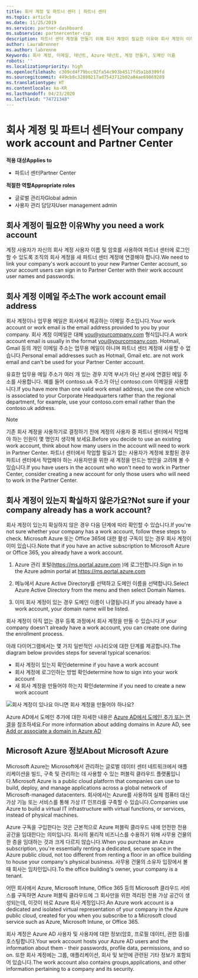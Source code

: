 ```yaml
---
title: 회사 계정 및 파트너 센터 | 파트너 센터
ms.topic: article
ms.date: 11/25/2019
ms.service: partner-dashboard
ms.subservice: partnercenter-csp
description: 파트너 센터 계정을 만들기 위해 회사 계정이 필요한 이유와 회사 계정이 이미 있는지 여부를 알아봅니다.
author: LauraBrenner
ms.author: labrenne
Keywords: 회사 계정, 이메일, 테넌트, Azure 테넌트, 계정 만들기, 도메인 이름
robots: ''
ms.localizationpriority: high
ms.openlocfilehash: c309cd4f79bcc92fa54c903b4517fd5a1b8399fd
ms.sourcegitcommit: 449cb8c32880217ad7543712b02a84ae69869289
ms.translationtype: HT
ms.contentlocale: ko-KR
ms.lasthandoff: 04/23/2020
ms.locfileid: "74721348"
---
```

# <a name="your-company-work-account-and-partner-center"></a><span data-ttu-id="9687d-104">회사 계정 및 파트너 센터</span><span class="sxs-lookup"><span data-stu-id="9687d-104">Your company work account and Partner Center</span></span>  

<span data-ttu-id="9687d-105">**적용 대상**</span><span class="sxs-lookup"><span data-stu-id="9687d-105">**Applies to**</span></span>

-  <span data-ttu-id="9687d-106">파트너 센터</span><span class="sxs-lookup"><span data-stu-id="9687d-106">Partner Center</span></span>

<span data-ttu-id="9687d-107">**적절한 역할**</span><span class="sxs-lookup"><span data-stu-id="9687d-107">**Appropriate roles**</span></span>

- <span data-ttu-id="9687d-108">글로벌 관리자</span><span class="sxs-lookup"><span data-stu-id="9687d-108">Global admin</span></span>
- <span data-ttu-id="9687d-109">사용자 관리 담당자</span><span class="sxs-lookup"><span data-stu-id="9687d-109">User management admin</span></span>

## <a name="why-you-need-a-work-account"></a><span data-ttu-id="9687d-110">회사 계정이 필요한 이유</span><span class="sxs-lookup"><span data-stu-id="9687d-110">Why you need a work account</span></span>

<span data-ttu-id="9687d-111">계정 사용자가 자신의 회사 계정 사용자 이름 및 암호를 사용하여 파트너 센터에 로그인할 수 있도록 조직의 회사 계정을 새 파트너 센터 계정에 연결해야 합니다.</span><span class="sxs-lookup"><span data-stu-id="9687d-111">We need to link your company's work account to your new Partner Center account, so your account users can sign in to Partner Center with their work account user names and passwords.</span></span>

## <a name="the-work-account-email-address"></a><span data-ttu-id="9687d-112">회사 계정 이메일 주소</span><span class="sxs-lookup"><span data-stu-id="9687d-112">The work account email address</span></span>

<span data-ttu-id="9687d-113">회사 계정이나 업무용 메일은 회사에서 제공하는 이메일 주소입니다.</span><span class="sxs-lookup"><span data-stu-id="9687d-113">Your work account or work email is the email address provided to you by your company.</span></span> <span data-ttu-id="9687d-114">회사 계정 이메일은 대해 you@yourcompany.com 형식입니다.</span><span class="sxs-lookup"><span data-stu-id="9687d-114">A work account email is usually in the format you@yourcompany.com.</span></span> <span data-ttu-id="9687d-115">Hotmail, Gmail 등의 개인 이메일 주소는 업무용 메일이 아니며 파트너 센터 계정에 사용할 수 없습니다.</span><span class="sxs-lookup"><span data-stu-id="9687d-115">Personal email addresses such as Hotmail, Gmail etc. are not work email and can't be used for your Partner Center account.</span></span> 

<span data-ttu-id="9687d-116">유효한 업무용 메일 주소가 여러 개 있는 경우 지역 부서가 아닌 본사에 연결된 메일 주소를 사용합니다. 예를 들어 contoso.uk 주소가 아닌 contoso.com 이메일을 사용합니다.</span><span class="sxs-lookup"><span data-stu-id="9687d-116">If you have more than one valid work email address, use the one which is associated to your Corporate Headquarters rather than the regional department, for example, use your contoso.com email rather than the contoso.uk address.</span></span>

> [!NOTE]  
> <span data-ttu-id="9687d-117">기존 회사 계정을 사용하기로 결정하기 전에 계정의 사용자 중 파트너 센터에서 작업해야 하는 인원이 몇 명인지 생각해 보세요.</span><span class="sxs-lookup"><span data-stu-id="9687d-117">Before you decide to use an existing work account, think about how many users in the account will need to work in Partner Center.</span></span> <span data-ttu-id="9687d-118">파트너 센터에서 작업할 필요가 없는 사용자가 계정에 포함된 경우 파트너 센터에서 작업해야 하는 사용자만을 위한 새 계정을 만드는 방안을 고려해 볼 수 있습니다.</span><span class="sxs-lookup"><span data-stu-id="9687d-118">If you have users in the account who won't need to work in Partner Center, consider creating a new account for only those users who will need to work in the Partner Center.</span></span>


## <a name="not-sure-if-your-company-already-has-a-work-account"></a><span data-ttu-id="9687d-119">회사 계정이 있는지 확실하지 않은가요?</span><span class="sxs-lookup"><span data-stu-id="9687d-119">Not sure if your company already has a work account?</span></span>

<span data-ttu-id="9687d-120">회사 계정이 있는지 확실하지 않은 경우 다음 단계에 따라 확인할 수 있습니다.</span><span class="sxs-lookup"><span data-stu-id="9687d-120">If you're not sure whether your company has a work account, follow these steps to check.</span></span> <span data-ttu-id="9687d-121">Microsoft Azure 또는 Office 365에 대한 활성 구독이 있는 경우 회사 계정이 이미 있습니다.</span><span class="sxs-lookup"><span data-stu-id="9687d-121">Note that if you have an active subscription to Microsoft Azure or Office 365, you already have a work account.</span></span>

1. <span data-ttu-id="9687d-122">Azure 관리 포털(https://ms.portal.azure.com )에 로그인합니다.</span><span class="sxs-lookup"><span data-stu-id="9687d-122">Sign in to the Azure admin portal at https://ms.portal.azure.com</span></span>

2. <span data-ttu-id="9687d-123">메뉴에서 Azure Active Directory를 선택하고 도메인 이름을 선택합니다.</span><span class="sxs-lookup"><span data-stu-id="9687d-123">Select Azure Active Directory from the menu and then select Domain Names.</span></span>

3. <span data-ttu-id="9687d-124">이미 회사 계정이 있는 경우 도메인 이름이 나열됩니다.</span><span class="sxs-lookup"><span data-stu-id="9687d-124">If you already have a work account, your domain name will be listed.</span></span>

<span data-ttu-id="9687d-125">회사 계정이 아직 없는 경우 등록 과정에서 회사 계정을 만들 수 있습니다.</span><span class="sxs-lookup"><span data-stu-id="9687d-125">If your company doesn't already have a work account, you can create one during the enrollment process.</span></span>

<span data-ttu-id="9687d-126">아래 다이어그램에서는 몇 가지 일반적인 시나리오에 대한 단계를 제공합니다.</span><span class="sxs-lookup"><span data-stu-id="9687d-126">The diagram below provides steps for several typical scenarios:</span></span>

- <span data-ttu-id="9687d-127">회사 계정이 있는지 확인</span><span class="sxs-lookup"><span data-stu-id="9687d-127">determine if you have a work account</span></span> 
- <span data-ttu-id="9687d-128">회사 계정에 로그인하는 방법 확인</span><span class="sxs-lookup"><span data-stu-id="9687d-128">determine how to sign into your work account</span></span> 
- <span data-ttu-id="9687d-129">새 회사 계정을 만들어야 하는지 확인</span><span class="sxs-lookup"><span data-stu-id="9687d-129">determine if you need to create a new work account</span></span>


![회사 계정이 있나요 아니면 회사 계정을 만들어야 하나요?](images/onboardingAADFlow.png)

<span data-ttu-id="9687d-131">Azure AD에서 도메인 추가에 대한 자세한 내용은 [Azure AD에서 도메인 추가 또는 연결](https://docs.microsoft.com/azure/active-directory/active-directory-add-domain)을 참조하세요.</span><span class="sxs-lookup"><span data-stu-id="9687d-131">For more information about adding domains in Azure AD, see [Add or associate a domain in Azure AD](https://docs.microsoft.com/azure/active-directory/active-directory-add-domain)</span></span>

## <a name="about-microsoft-azure"></a><span data-ttu-id="9687d-132">Microsoft Azure 정보</span><span class="sxs-lookup"><span data-stu-id="9687d-132">About Microsoft Azure</span></span>

<span data-ttu-id="9687d-133">Microsoft Azure는 Microsoft에서 관리하는 글로벌 데이터 센터 네트워크에서 애플리케이션을 빌드, 구축 및 관리하는 데 사용할 수 있는 퍼블릭 클라우드 플랫폼입니다.</span><span class="sxs-lookup"><span data-stu-id="9687d-133">Microsoft Azure is a public cloud platform that companies can use to build, deploy, and manage applications across a global network of Microsoft-managed datacenters.</span></span> <span data-ttu-id="9687d-134">회사에서는 Azure를 사용하여 실제 컴퓨터 대신 가상 기능 또는 서비스를 통해 가상 IT 인프라를 구축할 수 있습니다.</span><span class="sxs-lookup"><span data-stu-id="9687d-134">Companies use Azure to build a virtual IT infrastructure with virtual functions, or services, instead of physical machines.</span></span> 

<span data-ttu-id="9687d-135">Azure 구독을 구입한다는 것은 근본적으로 Azure 퍼블릭 클라우드 내에 안전한 전용 공간을 임대한다는 의미입니다. 회사의 물리적 비즈니스를 수용하기 위해 사무용 건물의 한 층을 임대하는 것과 크게 다르지 않습니다.</span><span class="sxs-lookup"><span data-stu-id="9687d-135">When you purchase an Azure subscription, you're essentially renting a dedicated, secure space in the Azure public cloud, not too different from renting a floor in an office building to house your company's physical business.</span></span> <span data-ttu-id="9687d-136">사무용 건물의 소유자 입장에서 볼 때 회사는 임차인입니다.</span><span class="sxs-lookup"><span data-stu-id="9687d-136">To the office building's owner, your company is a tenant.</span></span> 

<span data-ttu-id="9687d-137">어떤 회사에서 Azure, Microsoft Intune, Office 365 등의 Microsoft 클라우드 서비스를 구독하면 Azure 퍼블릭 클라우드에 그 회사만을 위한 격리된 전용 가상 공간이 생성되는데, 이것이 바로 Azure 회사 계정입니다.</span><span class="sxs-lookup"><span data-stu-id="9687d-137">An Azure work account is a dedicated and isolated virtual representation of your company in the Azure public cloud, created for you when you subscribe to a Microsoft cloud service such as Azure, Microsoft Intune, or Office 365.</span></span> 

<span data-ttu-id="9687d-138">회사 계정은 Azure AD 사용자 및 사용자에 대한 정보(암호, 프로필 데이터, 권한 등)를 호스팅합니다.</span><span class="sxs-lookup"><span data-stu-id="9687d-138">Your work account hosts your Azure AD users and the information about them - their passwords, profile data, permissions, and so on.</span></span> <span data-ttu-id="9687d-139">또한 회사 계정에는 그룹, 애플리케이션, 회사 및 보안에 관련된 기타 정보가 포함되어 있습니다.</span><span class="sxs-lookup"><span data-stu-id="9687d-139">The work account also contains groups,applications, and other information pertaining to a company and its security.</span></span> 
